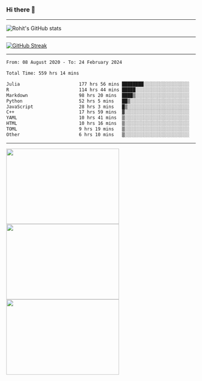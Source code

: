 ### Hi there 👋

<hr/>

![Rohit's GitHub stats](https://github-readme-stats.vercel.app/api?username=RohitRathore1&show_icons=true&theme=transparent)

<hr/>

[![GitHub Streak](http://github-readme-streak-stats.herokuapp.com?user=RohitRathore1&theme=dark&mode=weekly)](https://git.io/streak-stats)

<hr/>

<!--START_SECTION:waka-->

```txt
From: 08 August 2020 - To: 24 February 2024

Total Time: 559 hrs 14 mins

Julia                      177 hrs 56 mins ████████░░░░░░░░░░░░░░░░░   31.82 %
R                          114 hrs 44 mins █████░░░░░░░░░░░░░░░░░░░░   20.52 %
Markdown                   98 hrs 20 mins  ████▒░░░░░░░░░░░░░░░░░░░░   17.59 %
Python                     52 hrs 5 mins   ██▒░░░░░░░░░░░░░░░░░░░░░░   09.31 %
JavaScript                 28 hrs 3 mins   █▒░░░░░░░░░░░░░░░░░░░░░░░   05.02 %
C++                        17 hrs 59 mins  ▓░░░░░░░░░░░░░░░░░░░░░░░░   03.22 %
YAML                       10 hrs 41 mins  ▒░░░░░░░░░░░░░░░░░░░░░░░░   01.91 %
HTML                       10 hrs 16 mins  ▒░░░░░░░░░░░░░░░░░░░░░░░░   01.84 %
TOML                       9 hrs 19 mins   ▒░░░░░░░░░░░░░░░░░░░░░░░░   01.67 %
Other                      6 hrs 10 mins   ▒░░░░░░░░░░░░░░░░░░░░░░░░   01.11 %
```

<!--END_SECTION:waka-->

<hr/>

<p>
  <img src="https://wakatime.com/share/@TeAmp0is0N/0205e68a-e5ed-48bf-b870-3c94c1fa77d3.svg" width="300" height="200">
  <img src="https://wakatime.com/share/@TeAmp0is0N/3935ee43-08a3-493e-8b95-60c1f9204b15.svg" width="300" height="200">
  <img src="https://wakatime.com/share/@TeAmp0is0N/8717aacc-7340-44e0-abb1-987dc9823fcd.svg" width="300" height="200">
</p>




